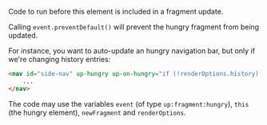 Code to run before this element is included in a fragment update.

Calling `event.preventDefault()` will prevent the hungry fragment from being updated.

For instance, you want to auto-update an hungry navigation bar, but only if we're changing history entries:

```html
<nav id="side-nav" up-hungry up-on-hungry="if (!renderOptions.history) event.preventDefault()">
    ...
</nav>
```

The code may use the variables `event` (of type `up:fragment:hungry`), `this` (the hungry element), `newFragment` and `renderOptions`.
